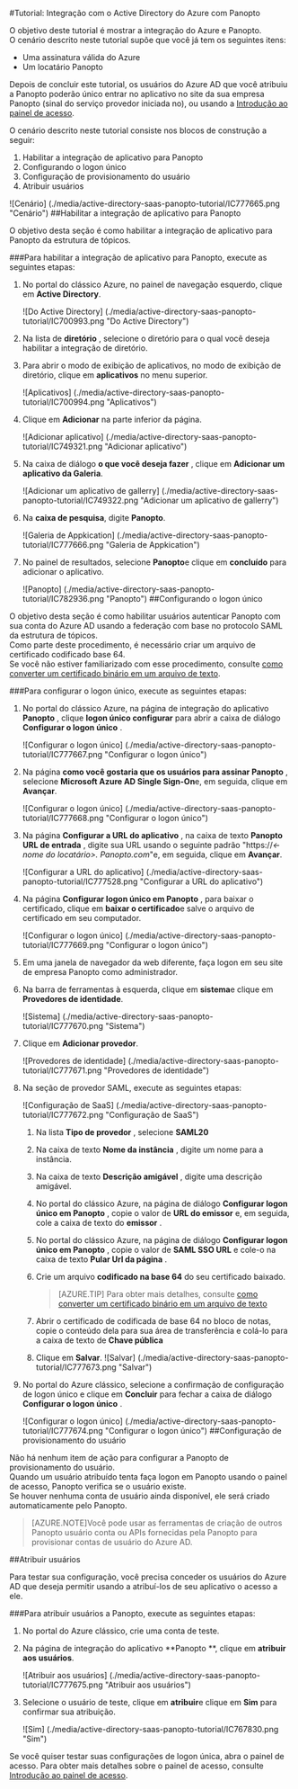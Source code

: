 <properties 
    pageTitle="Tutorial: Integração com o Active Directory do Azure com Panopto | Microsoft Azure" 
    description="Saiba como usar Panopto com o Azure Active Directory para habilitar o logon único, provisionamento automatizado e muito mais!" 
    services="active-directory" 
    authors="jeevansd"  
    documentationCenter="na" 
    manager="femila"/>
<tags 
    ms.service="active-directory" 
    ms.devlang="na" 
    ms.topic="article" 
    ms.tgt_pltfrm="na" 
    ms.workload="identity" 
    ms.date="09/29/2016" 
    ms.author="jeedes" />

#<a name="tutorial-azure-active-directory-integration-with-panopto"></a>Tutorial: Integração com o Active Directory do Azure com Panopto
  
O objetivo deste tutorial é mostrar a integração do Azure e Panopto.  
O cenário descrito neste tutorial supõe que você já tem os seguintes itens:

-   Uma assinatura válida do Azure
-   Um locatário Panopto
  
Depois de concluir este tutorial, os usuários do Azure AD que você atribuiu a Panopto poderão único entrar no aplicativo no site da sua empresa Panopto (sinal do serviço provedor iniciada no), ou usando a [Introdução ao painel de acesso](active-directory-saas-access-panel-introduction.md).
  
O cenário descrito neste tutorial consiste nos blocos de construção a seguir:

1.  Habilitar a integração de aplicativo para Panopto
2.  Configurando o logon único
3.  Configuração de provisionamento do usuário
4.  Atribuir usuários

![Cenário] (./media/active-directory-saas-panopto-tutorial/IC777665.png "Cenário")
##<a name="enabling-the-application-integration-for-panopto"></a>Habilitar a integração de aplicativo para Panopto
  
O objetivo desta seção é como habilitar a integração de aplicativo para Panopto da estrutura de tópicos.

###<a name="to-enable-the-application-integration-for-panopto-perform-the-following-steps"></a>Para habilitar a integração de aplicativo para Panopto, execute as seguintes etapas:

1.  No portal do clássico Azure, no painel de navegação esquerdo, clique em **Active Directory**.

    ![Do Active Directory] (./media/active-directory-saas-panopto-tutorial/IC700993.png "Do Active Directory")

2.  Na lista de **diretório** , selecione o diretório para o qual você deseja habilitar a integração de diretório.

3.  Para abrir o modo de exibição de aplicativos, no modo de exibição de diretório, clique em **aplicativos** no menu superior.

    ![Aplicativos] (./media/active-directory-saas-panopto-tutorial/IC700994.png "Aplicativos")

4.  Clique em **Adicionar** na parte inferior da página.

    ![Adicionar aplicativo] (./media/active-directory-saas-panopto-tutorial/IC749321.png "Adicionar aplicativo")

5.  Na caixa de diálogo **o que você deseja fazer** , clique em **Adicionar um aplicativo da Galeria**.

    ![Adicionar um aplicativo de gallerry] (./media/active-directory-saas-panopto-tutorial/IC749322.png "Adicionar um aplicativo de gallerry")

6.  Na **caixa de pesquisa**, digite **Panopto**.

    ![Galeria de Appkication] (./media/active-directory-saas-panopto-tutorial/IC777666.png "Galeria de Appkication")

7.  No painel de resultados, selecione **Panopto**e clique em **concluído** para adicionar o aplicativo.

    ![Panopto] (./media/active-directory-saas-panopto-tutorial/IC782936.png "Panopto")
##<a name="configuring-single-sign-on"></a>Configurando o logon único
  
O objetivo desta seção é como habilitar usuários autenticar Panopto com sua conta do Azure AD usando a federação com base no protocolo SAML da estrutura de tópicos.  
Como parte deste procedimento, é necessário criar um arquivo de certificado codificado base 64.  
Se você não estiver familiarizado com esse procedimento, consulte [como converter um certificado binário em um arquivo de texto](http://youtu.be/PlgrzUZ-Y1o).

###<a name="to-configure-single-sign-on-perform-the-following-steps"></a>Para configurar o logon único, execute as seguintes etapas:

1.  No portal do clássico Azure, na página de integração do aplicativo **Panopto** , clique **logon único configurar** para abrir a caixa de diálogo **Configurar o logon único** .

    ![Configurar o logon único] (./media/active-directory-saas-panopto-tutorial/IC777667.png "Configurar o logon único")

2.  Na página **como você gostaria que os usuários para assinar Panopto** , selecione **Microsoft Azure AD Single Sign-On**e, em seguida, clique em **Avançar**.

    ![Configurar o logon único] (./media/active-directory-saas-panopto-tutorial/IC777668.png "Configurar o logon único")

3.  Na página **Configurar a URL do aplicativo** , na caixa de texto **Panopto URL de entrada** , digite sua URL usando o seguinte padrão "https://*\<-nome do locatário\>. Panopto.com*"e, em seguida, clique em **Avançar**.

    ![Configurar a URL do aplicativo] (./media/active-directory-saas-panopto-tutorial/IC777528.png "Configurar a URL do aplicativo")

4.  Na página **Configurar logon único em Panopto** , para baixar o certificado, clique em **baixar o certificado**e salve o arquivo de certificado em seu computador.

    ![Configurar o logon único] (./media/active-directory-saas-panopto-tutorial/IC777669.png "Configurar o logon único")

5.  Em uma janela de navegador da web diferente, faça logon em seu site de empresa Panopto como administrador.

6.  Na barra de ferramentas à esquerda, clique em **sistema**e clique em **Provedores de identidade**.

    ![Sistema] (./media/active-directory-saas-panopto-tutorial/IC777670.png "Sistema")

7.  Clique em **Adicionar provedor**.

    ![Provedores de identidade] (./media/active-directory-saas-panopto-tutorial/IC777671.png "Provedores de identidade")

8.  Na seção de provedor SAML, execute as seguintes etapas:

    ![Configuração de SaaS] (./media/active-directory-saas-panopto-tutorial/IC777672.png "Configuração de SaaS")

    1.  Na lista **Tipo de provedor** , selecione **SAML20**
    2.  Na caixa de texto **Nome da instância** , digite um nome para a instância.
    3.  Na caixa de texto **Descrição amigável** , digite uma descrição amigável.
    4.  No portal do clássico Azure, na página de diálogo **Configurar logon único em Panopto** , copie o valor de **URL do emissor** e, em seguida, cole a caixa de texto do **emissor** .
    5.  No portal do clássico Azure, na página de diálogo **Configurar logon único em Panopto** , copie o valor de **SAML SSO URL** e cole-o na caixa de texto **Pular Url da página** .
    6.  Crie um arquivo **codificado na base 64** do seu certificado baixado.  

        >[AZURE.TIP] Para obter mais detalhes, consulte [como converter um certificado binário em um arquivo de texto](http://youtu.be/PlgrzUZ-Y1o)

    7.  Abrir o certificado de codificada de base 64 no bloco de notas, copie o conteúdo dela para sua área de transferência e colá-lo para a caixa de texto de **Chave pública**
    8.  Clique em **Salvar**.
        ![Salvar] (./media/active-directory-saas-panopto-tutorial/IC777673.png "Salvar")

9.  No portal do Azure clássico, selecione a confirmação de configuração de logon único e clique em **Concluir** para fechar a caixa de diálogo **Configurar o logon único** .

    ![Configurar o logon único] (./media/active-directory-saas-panopto-tutorial/IC777674.png "Configurar o logon único")
##<a name="configuring-user-provisioning"></a>Configuração de provisionamento do usuário
  
Não há nenhum item de ação para configurar a Panopto de provisionamento do usuário.  
Quando um usuário atribuído tenta faça logon em Panopto usando o painel de acesso, Panopto verifica se o usuário existe.  
Se houver nenhuma conta de usuário ainda disponível, ele será criado automaticamente pelo Panopto.

>[AZURE.NOTE]Você pode usar as ferramentas de criação de outros Panopto usuário conta ou APIs fornecidas pela Panopto para provisionar contas de usuário do Azure AD.

##<a name="assigning-users"></a>Atribuir usuários
  
Para testar sua configuração, você precisa conceder os usuários do Azure AD que deseja permitir usando a atribuí-los de seu aplicativo o acesso a ele.

###<a name="to-assign-users-to-panopto-perform-the-following-steps"></a>Para atribuir usuários a Panopto, execute as seguintes etapas:

1.  No portal do Azure clássico, crie uma conta de teste.

2.  Na página de integração do aplicativo **Panopto **, clique em **atribuir aos usuários**.

    ![Atribuir aos usuários] (./media/active-directory-saas-panopto-tutorial/IC777675.png "Atribuir aos usuários")

3.  Selecione o usuário de teste, clique em **atribuir**e clique em **Sim** para confirmar sua atribuição.

    ![Sim] (./media/active-directory-saas-panopto-tutorial/IC767830.png "Sim")
  
Se você quiser testar suas configurações de logon única, abra o painel de acesso. Para obter mais detalhes sobre o painel de acesso, consulte [Introdução ao painel de acesso](active-directory-saas-access-panel-introduction.md).